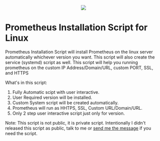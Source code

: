 <div align="center"><img src="https://github.com/user-attachments/assets/8cd4c6f1-d79f-4965-b458-0c607f87197a"></div>

# Prometheus Installation Script for Linux

Prometheus Installation Script will install Prometheus on the linux server automatically whichever version you want. This script will also create the service (systemd) script as well. This script will help you running prometheus on the custom IP Address/Domain/URL, custom PORT, SSL, and HTTPS

What's in this script:
1. Fully Automatic scipt with user interactive.
2. User Required version will be installed.
3. Custom System script will be created automatically.
4. Prometheus will run as HHTPS, SSL, Custom URL/Domain/URL.
5. Only 2 step user interactive script just only for version.

Note: This script is not public, it is private script. Intentionally I didn't released this script as public, talk to me or [send me the message](mailto:prashantind2020@gmail.com?subject=Prometheus%20Script%20for%20Linux) if you need the script.
